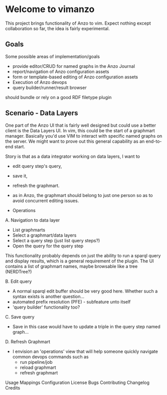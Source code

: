 # Welcome to vimanzo

This project brings functionality of Anzo to vim.
Expect nothing except collaboration so far, the idea is fairly experimental.

## Goals

Some possible areas of implementation/goals

* provide editor/CRUD for named graphs in the Anzo Journal
* report/navigation of Anzo configuration assets
* form or template-based editing of Anzo configuration assets
* Execution of Anzo devops
* query builder/runner/result browser

should bundle or rely on a good RDF filetype plugin


## Scenario - Data Layers

One part of the Anzo UI that is fairly well designed but could use a better client is the Data Layers UI.
In vim, this could be the start of a graphmart manager.  Basically you'd use VIM to interact with specific named graphs on the server.  We might want to prove out this general capability as an end-to-end start.

Story is that as a data integrator working on data layers, I want to 
  * edit query step's query, 
  * save it, 
  * refresh the graphmart.

* as in Anzo, the graphmart should belong to just one person so as to avoid concurrent editing issues.

* Operations

A. Navigation to data layer
   * List graphmarts
   * Select a graphmart/data layers
   * Select a query step (just list query steps?)
   * Open the query for the query step

   This functionality probably depends on just the ability to run a sparql query and display results, which is a general requirement of the plugin.
   The UI contains a list of graphmart names, maybe browsable like a tree (NERDTree?)

B. Edit query
   * A normal sparql edit buffer should be very good here.  Whether such a syntax exists is another question...
   * automated prefix resolution (PFE) - subfeature unto itself
   * 'query builder' functionality too?

C. Save query
   * Save in this case would have to update a triple in the query step named graph...

D. Refresh Graphmart
   * I envision an 'operations' view that will help someone quickly navigate common devops commands such as
     * run pipeline/job
     * reload graphmart
     * refresh graphmart


Usage
Mappings
Configuration
License
Bugs
Contributing
Changelog
Credits

